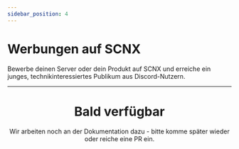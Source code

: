 ```yaml
---
sidebar_position: 4
---
```


# Werbungen auf SCNX

Bewerbe deinen Server oder dein Produkt auf SCNX und erreiche ein junges, technikinteressiertes Publikum aus Discord-Nutzern.

---
<center><h1>Bald verfügbar</h1></center>
<center>Wir arbeiten noch an der Dokumentation dazu - bitte komme später wieder oder reiche eine PR ein.</center>
